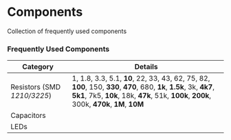 # Components
 Collection of frequently used components

### Frequently Used Components 

|  Category  |  Details  |
|  ---  |  ---  |
|  Resistors (SMD _1210/3225_)  |  1, 1.8, 3.3, 5.1, __10__, 22, 33, 43, 62, 75, 82, __100__, 150, __330__, __470__, 680, __1k__, __1.5k__, 3k, __4k7__, __5k1__, 7k5, __10k__, 18k, __47k__, 51k, __100k__, __200k__, 300k, __470k__, __1M__, __10M__ |
|  Capacitors  |  |
|  LEDs  |  |